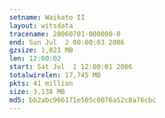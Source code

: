 ```yaml
---
setname: Waikato II
layout: witsdata
tracename: 20060701-000000-0
end: Sun Jul  2 00:00:03 2006
gzsize: 1,021 MB
len: 12:00:02
start: Sat Jul  1 12:00:01 2006
totalwirelen: 17,745 MB
pkts: 41 million
size: 3,138 MB
md5: bb2abc966171e505c0076a52c8a76cbc
---
```

